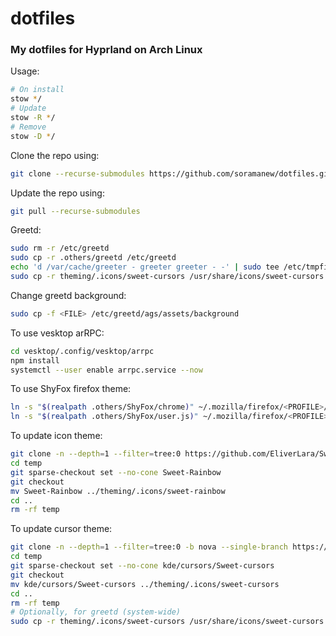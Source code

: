 # dotfiles

### My dotfiles for Hyprland on Arch Linux

Usage:

```sh
# On install
stow */
# Update
stow -R */
# Remove
stow -D */
```

Clone the repo using:

```sh
git clone --recurse-submodules https://github.com/soramanew/dotfiles.git
```

Update the repo using:

```sh
git pull --recurse-submodules
```

Greetd:

```sh
sudo rm -r /etc/greetd
sudo cp -r .others/greetd /etc/greetd
echo 'd /var/cache/greeter - greeter greeter - -' | sudo tee /etc/tmpfiles.d/greeter.conf
sudo cp -r theming/.icons/sweet-cursors /usr/share/icons/sweet-cursors
```

Change greetd background:

```sh
sudo cp -f <FILE> /etc/greetd/ags/assets/background
```

To use vesktop arRPC:

```sh
cd vesktop/.config/vesktop/arrpc
npm install
systemctl --user enable arrpc.service --now
```

To use ShyFox firefox theme:

```sh
ln -s "$(realpath .others/ShyFox/chrome)" ~/.mozilla/firefox/<PROFILE>/
ln -s "$(realpath .others/ShyFox/user.js)" ~/.mozilla/firefox/<PROFILE>/
```

To update icon theme:

```sh
git clone -n --depth=1 --filter=tree:0 https://github.com/EliverLara/Sweet-folders.git temp
cd temp
git sparse-checkout set --no-cone Sweet-Rainbow
git checkout
mv Sweet-Rainbow ../theming/.icons/sweet-rainbow
cd ..
rm -rf temp
```

To update cursor theme:

```sh
git clone -n --depth=1 --filter=tree:0 -b nova --single-branch https://github.com/EliverLara/Sweet.git temp
cd temp
git sparse-checkout set --no-cone kde/cursors/Sweet-cursors
git checkout
mv kde/cursors/Sweet-cursors ../theming/.icons/sweet-cursors
cd ..
rm -rf temp
# Optionally, for greetd (system-wide)
sudo cp -r theming/.icons/sweet-cursors /usr/share/icons/sweet-cursors
```
